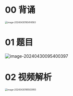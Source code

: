 # 00 背诵

<img src="https://cvp.oss-cn-shanghai.aliyuncs.com/picgo/202404301934674.png" alt="image-20240430193414583" style="zoom:50%;" />



# 01 题目 

![image-20240430095400397](https://cvp.oss-cn-shanghai.aliyuncs.com/picgo/202404300954490.png)



# 02 视频解析

<img src="https://cvp.oss-cn-shanghai.aliyuncs.com/picgo/202404301955068.png" alt="image-20240430195503955" style="zoom:50%;" />




